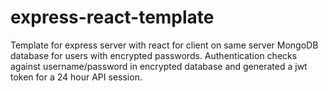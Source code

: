 # express-react-template
Template for express server with react for client on same server
MongoDB database for users with encrypted passwords. Authentication checks against username/password in encrypted database and generated a jwt token for a 24 hour API session.
